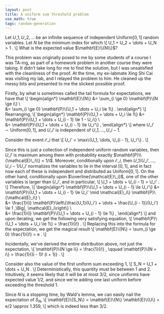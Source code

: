 ```yaml
---
layout: post
title: A uniform sum threshold problem
use_math: true
tags: random-generation
---
```


Let $U\_1, U\_2, \dots$ be an infinite sequence of independent
$\mathrm{Uniform}[0, 1]$ random variables. Let $N$ be the minimum
index for which
\\[
	U\_1 + U\_2 + \dots + U\_N > 1 .
\\]
What is the expected value $\mathbf{E}\\{N\\}$?

This problem was originally posed to me by some students of a course I
was TA-ing, as part of a homework problem in another course they were
taking. It didn't take long for me to find the solution, but I was
unsatisfied with the cleanliness of the proof. At the time, my
ex-labmate Xing Shi Cai was visiting my lab, and I relayed the problem
to him. He cleaned up the messy bits and presented to me the slickest
possible proof.

Firstly, by what is sometimes called the tail formula for
expectations, we have that
\\[
\begin{align\*}
	\mathbf{E}\\{N\\} &= \sum\_{i \ge 0} \mathbf{P}\\{N \ge i\\} \\\
			  &= \sum\_{i \ge 0} \mathbf{P}\\{U\_1 + \dots + U\_i \le 1\\} .
\end{align\*}
\\]
Rearranging,
\\[
\begin{align\*}
	\mathbf{P}\\{U\_1 + \dots + U\_i \le 1\\} &= \mathbf{P}\\{U\_1 + \dots + U\_{i - 1} \le 1 - U\_i\\} \\\
	       		 &= \mathbf{P}\\{U\_1 + \dots + U\_{i - 1} \le U\_i'\\} ,
\end{align\*}
\\]
where $U\_i' \sim \mathrm{Uniform}[0, 1]$, and $U\_i'$ is independent of $U\_1, \dots, U\_{i - 1}$.

Consider the event $\mathcal{E}\_i$ that
\\[
	U\_i' = \max\\{U\_1, \dots, U\_{i - 1}, U\_i'\\} .
\\]

Since this is just a collection of independent uniform random
variables, then $U\_i'$ is maximum among them with probability exactly
$\mathbf{P}\\{\mathcal{E}\_i\\} = 1/i$. Moreover, conditionally upon
$\mathcal{E}\_i$, then $U\_1/U\_i', \dots, U\_{i - 1}/U\_i'$
normalizes the variables to lie in the interval $[0, 1]$, and in fact
now each of these is independent and distributed as
$\mathrm{Uniform}[0, 1]$. On the other hand, conditionally upon
$\overline{\mathcal{E}\_i}$, one of the other variables is larger than
$U\_i'$, and in particular,
\\[
	U\_1 + \dots + U\_{i - 1} > U\_i' .
\\]
Therefore,
\\[
\begin{align\*}
	 \mathbf{P}\\{U\_1 + \dots + U\_{i - 1} \le U\_i'\\} &= \mathbf{P}\\{U\_1 + \dots + U\_{i - 1} \le U\_i' \mid \mathcal{E}\_i\\} \mathbf{P}\\{\mathcal{E}\_i\\} \\\
	 		   &= \frac{1}{i} \mathbf{P}\left\\{\frac{U\_1}{U\_i'} + \dots + \frac{U\_{i - 1}}{U\_i'} \le 1 \,\Big|\, \mathcal{E}\_i\right\\} \\\
			   &= \frac{1}{i} \mathbf{P}\\{U\_1 + \dots + U\_{i - 1} \le 1\\} ,
\end{align\*}
\\]
and upon iterating, we get the following very satisfying equation,
\\[
	\mathbf{P}\\{U\_1 + \dots + U\_i \le 1\\} = \frac{1}{i!} .
\\]
Replacing this into the formula for the expectation, we get the magical result
\\[
	\mathbf{E}\\{N\\} = \sum\_{i \ge 0} \frac{1}{i!} = e .
\\]

Incidentally, we've derived the entire distribution above, not just
the expectation,
\\[
	\mathbf{P}\\{N \ge i\\} = \frac{1}{i!} , \qquad \mathbf{P}\\{N = i\\} = \frac{1}{(i - 1)! (i + 1)} .
\\]

Consider also the value of the first uniform sum exceeding $1$,
\\[
	S_N = U_1 + \dots + U_N .
\\]
Deterministically, this quantity must be between $1$ and
$2$. Intuitively, it seems likely that it will be at most $3/2$, since
uniforms have expected value $1/2$, and since we're adding one last
uniform before exceeding the threshold $1$.

Since $N$ is a stopping time, by Wald's lemma, we can easily nail the
expectation of $S_N$,
\\[
	\mathbf{E}\\{S_N\\} = \mathbf{E}\\{N\\} \mathbf{E}\\{U\\} = e/2 \approx 1.359,
\\]
which is indeed less than $3/2$.